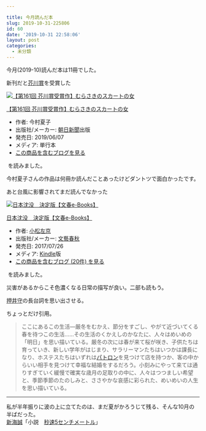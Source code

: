 ```yaml
---

title: 今月読んだ本
slug: 2019-10-31-225806
id: 60
date: '2019-10-31 22:58:06'
layout: post
categories:
  - 未分類
---
```


今月(2019-10)読んだ本は11冊でした。

新刊だと[芥川賞](http://d.hatena.ne.jp/keyword/%B3%A9%C0%EE%BE%DE)を受賞した



[![【第161回 芥川賞受賞作】むらさきのスカートの女](https://images-fe.ssl-images-amazon.com/images/I/51pSoaaR5CL._SL300_.jpg "【第161回 芥川賞受賞作】むらさきのスカートの女")](http://www.amazon.co.jp/exec/obidos/ASIN/4022516127/peipeipe-22/)



[【第161回 芥川賞受賞作】むらさきのスカートの女](http://www.amazon.co.jp/exec/obidos/ASIN/4022516127/peipeipe-22/)

*   作者: 今村夏子
*   出版社/メーカー: [朝日新聞](http://d.hatena.ne.jp/keyword/%C4%AB%C6%FC%BF%B7%CA%B9)出版
*   発売日: 2019/06/07
*   メディア: 単行本
*   [この商品を含むブログを見る](http://d.hatena.ne.jp/asin/4022516127/peipeipe-22)







 を読みました。

今村夏子さんの作品は何冊か読んだことあったけどダントツで面白かったです。

あと台風に影響されてまだ読んでなかった



[![日本沈没　決定版【文春e-Books】](https://images-fe.ssl-images-amazon.com/images/I/51N8Fjl6vnL._SL300_.jpg "日本沈没　決定版【文春e-Books】")](http://www.amazon.co.jp/exec/obidos/ASIN/B07433FFQT/peipeipe-22/)



[日本沈没　決定版【文春e-Books】](http://www.amazon.co.jp/exec/obidos/ASIN/B07433FFQT/peipeipe-22/)

*   作者: [小松左京](http://d.hatena.ne.jp/keyword/%BE%AE%BE%BE%BA%B8%B5%FE)
*   出版社/メーカー: [文藝春秋](http://d.hatena.ne.jp/keyword/%CA%B8%E9%BA%BD%D5%BD%A9)
*   発売日: 2017/07/26
*   メディア: [Kindle](http://d.hatena.ne.jp/keyword/Kindle)版
*   [この商品を含むブログ (20件) を見る](http://d.hatena.ne.jp/asin/B07433FFQT/peipeipe-22)







 を読みました。

災害があるからこそ色濃くなる日常の描写が良い。二部も読もう。

[押井守](http://d.hatena.ne.jp/keyword/%B2%A1%B0%E6%BC%E9)の長台詞を思い出させる。

ちょっとだけ引用。

> ここにあるこの生活―厳冬をむかえ、節分をすごし、やがて近づいてくる春を待つこの生活……その生活のくかえしのかなたに、人々はめいめの「明日」を思い描いている。厳冬の次には春が来て桜が咲き、子供たちは育っていき、新しい学年がはじまり、サラリーマンたちはいつかは課長になり、ホステスたちはいずれは[パトロン](http://d.hatena.ne.jp/keyword/%A5%D1%A5%C8%A5%ED%A5%F3)を見つけて店を持つか、客の中からいい相手を見つけて幸福な結婚をするだろう。小刻みにやって来ては通りすぎていく緩慢で確実な歳月の足取りの中に、人々はつつましい希望と、季節季節のたのしみと、ささやかな哀感に彩られた、めいめいの人生を思い描いている。

* * *

私が半年振りに波の上に立てたのは、まだ夏がかろうじて残る、そんな10月の半ばだった。  
[新海誠](http://d.hatena.ne.jp/keyword/%BF%B7%B3%A4%C0%BF)「小説　[秒速5センチメートル](http://d.hatena.ne.jp/keyword/%C9%C3%C2%AE5%A5%BB%A5%F3%A5%C1%A5%E1%A1%BC%A5%C8%A5%EB)」